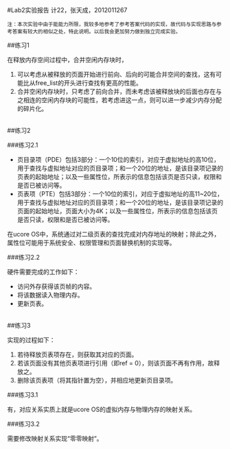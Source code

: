 #Lab2实验报告
计22，张天成，2012011267
<br>

	注：本次实验中由于能能力所限，我较多地参考了参考答案代码的实现，故代码与实现思路与参考答案有较大的相似之处，特此说明。以后我会更加努力做到独立完成实验。
	
##练习1

在释放内存空间过程中，合并空闲内存块时，

1. 可以考虑从被释放的页面开始进行前向、后向的可能合并空间的查找，这有可能比从free_list的开头进行查找有更高的性能。
2. 合并空闲内存块时，只考虑了前向合并，而未考虑该被释放块的后面也存在与之相连的空闲内存块的可能性，若考虑进这一点，则可以进一步减少内存分配的碎片化。

<br>
##练习2

###练习2.1

* 页目录项（PDE）包括3部分：一个10位的索引，对应于虚拟地址的高10位，用于查找与虚拟地址对应的页目录项；和一个20位的地址，是该目录项记录的页表的起始地址；以及一些属性位，所表示的信息包括该页是否只读，权限和是否已被访问等。
* 页表项（PTE）包括3部分：一个10位的索引，对应于虚拟地址的高11~20位，用于查找与虚拟地址对应的页目录项；和一个20位的地址，是该目录项记录的页面的起始地址，页面大小为4K；以及一些属性位，所表示的信息包括该页是否只读，权限和是否已被访问等。

在ucore OS中，系统通过对二级页表的查找完成对内存地址的映射；除此之外，属性位可能用于系统安全、权限管理和页面替换机制的实现等。

###练习2.2

硬件需要完成的工作如下：

* 访问外存获得该页帧的内容。
* 将该数据读入物理内存。
* 更新页表。

<br>
##练习3

实现的过程如下：

1. 若待释放页表项存在，则获取其对应的页面。
2. 若该页面没有其他页表项进行引用（即ref = 0），则该页面不再有作用，故释放之。
3. 删除该页表项（将其指针置为空），并相应地更新页目录项。

###练习3.1

有，对应关系实质上就是ucore OS的虚拟内存与物理内存的映射关系。

###练习3.2

需要修改映射关系实现“零零映射”。